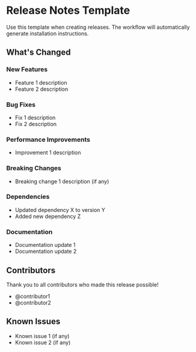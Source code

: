 # Release Notes Template

Use this template when creating releases. The workflow will automatically generate installation instructions.

## What's Changed

### New Features
- Feature 1 description
- Feature 2 description

### Bug Fixes
- Fix 1 description
- Fix 2 description

### Performance Improvements
- Improvement 1 description

### Breaking Changes
- Breaking change 1 description (if any)

### Dependencies
- Updated dependency X to version Y
- Added new dependency Z

### Documentation
- Documentation update 1
- Documentation update 2

## Contributors

Thank you to all contributors who made this release possible!

- @contributor1
- @contributor2

## Known Issues

- Known issue 1 (if any)
- Known issue 2 (if any)
